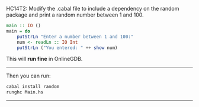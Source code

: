 HC14T2: Modify the .cabal file to include a dependency on the random package and print a random number between 1 and 100.

```haskell
main :: IO ()
main = do
    putStrLn "Enter a number between 1 and 100:"
    num <- readLn :: IO Int
    putStrLn ("You entered: " ++ show num)
```

This will **run fine** in OnlineGDB.

---


Then you can run:

```bash
cabal install random
runghc Main.hs
```


---
